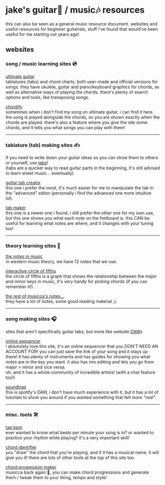 # jake's guitar🎸 / music🎶 resources
this can also be seen as a general music resource document. 
websites and useful resources for beginner guitarists, stuff i've found that would've been useful for me starting out years ago!

## websites

### song / music learning sites 💿

[ultimate guitar](https://www.ultimate-guitar.com)\
tablatures (tabs) and chord charts, both user-made and official versions for songs. they have ukulele, guitar and piano/keyboard graphics for chords, as well as alternative ways of playing the chords. there's plenty of search options and tools, like transposing songs.

[chordify](https://chordify.net)\
sometimes when i don't find my song on ultimate guitar, i can find it here. the song is played alongside the chords, so you are shown exactly when the chords are played. there's also a feature where you give the site some chords, and it tells you what songs you can play with them!

---

### tablature (tab) making sites ✍️
if you need to write down your guitar ideas so you can show them to others or yourself, use [tabs](https://www.schoolofrock.com/resources/guitar/reading-guitar-tabs-for-beginners)!\
(tabs are a quicker way to read guitar parts in the beginning, it's still advised to learn sheet music... eventually)

[guitar tab creator](https://www.guitartabcreator.com)\
this one i prefer the most, it's much easier for me to manipulate the tab in the "advanced" editor (personally i find the advanced one more intuitive lol).

[tab maker](https://tab-maker.com)\
this one is a newer one i found, i still prefer the other one for my own use, but this one shows you what each note on the fretboard is. this CAN be useful for learning what notes are where, and it changes with your tuning too!

---

### theory learning sites 📖

[the notes in music](https://www.musicca.com/notes)\
in western music theory, we have 12 notes that we use.

[interactive circle of fifths](https://www.musicca.com/circle-of-fifths)\
the circle of fifths is a graph that shows the relationship between the major and minor keys in music, it's very handy for picking chords (if you can remember it!).

[the rest of musicca's notes...](https://www.musicca.com/lessons)\
they have a lot of notes, some good reading material ;).

---

### song making sites 🎧
sites that aren't specifically guitar tabs, but more like website [DAW](https://www.masterclass.com/articles/what-is-a-daw)s

[online sequencer](https://onlinesequencer.net)\
i absolutely love this site, it's an online sequencer that you DON'T NEED AN ACCOUNT FOR! you can just save the link of your song and it stays up there! it has plenty of instruments and has guides for showing you what notes are in the key you want. it also has mix editing and lets you go from major > minor and vice versa.\
oh, and it has a whole community of incredible artists! (with a chat feature too!)

[soundtrap](https://www.soundtrap.com/musicmakers)\
this is spotify's DAW, i don't have much experience with it, but it has a lot of tutorials to show you around if you wanted something that felt more *"real"*.

---

### misc. tools 🛠️

[tap bpm](https://www.beatsperminuteonline.com)\
ever wanted to know what beats per minute your song is in? or wanted to practice your rhythm while playing? it's a very important skill!

[chord identifier](https://www.all-guitar-chords.com/chords/identifier)\
you "draw" the chord that you're playing, and if it has a musical name, it will give you it! there are lots of other tools at the top of this site too.

[chord progression maker](https://www.musicca.com/chord-player)\
musicca back again 🤔, you can make chord progressions and generate them / tweak them to your liking, tempo and style!
